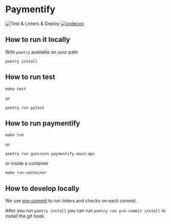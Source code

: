 # Paymentify
![Test & Linters & Deploy](https://github.com/barrachri/paymentify/workflows/Test%20&%20Linters%20&%20Deploy/badge.svg)
[![codecov](https://codecov.io/gh/barrachri/paymentify/branch/master/graph/badge.svg)](https://codecov.io/gh/barrachri/paymentify)

## How to run it locally

With `poetry` available on your path

```
poetry install
```

## How to run test
```
make test
```
or

```
poetry run pytest
```

## How to run paymentify
```
make run
```
or
```
poetry run gunicorn paymentify.main:api
```
or inside a container

```
make run-container
```

## How to develop locally
We use [pre-commit](https://pre-commit.com/) to run linters and checks on each commit.

After you run `poetry install` you can run `poetry run pre-commit install` to install the git hook.
